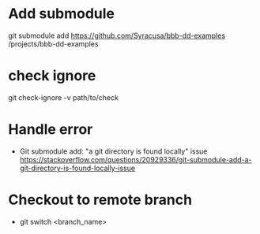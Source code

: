 # Add submodule
git submodule add https://github.com/Syracusa/bbb-dd-examples /projects/bbb-dd-examples

# check ignore
git check-ignore -v path/to/check

# Handle error 
+ Git submodule add: "a git directory is found locally" issue
https://stackoverflow.com/questions/20929336/git-submodule-add-a-git-directory-is-found-locally-issue


# Checkout to remote branch
+ git switch <branch_name>